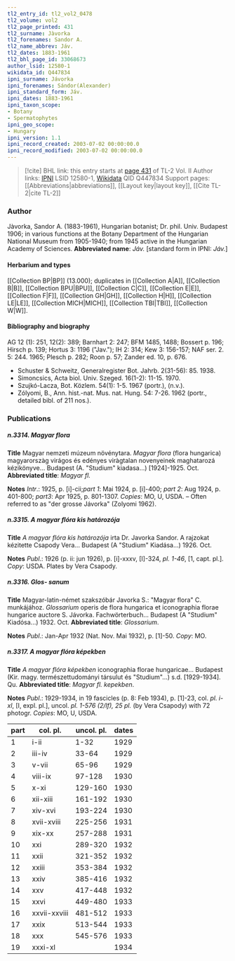 ```yaml
---
tl2_entry_id: tl2_vol2_0478
tl2_volume: vol2
tl2_page_printed: 431
tl2_surname: Jàvorka
tl2_forenames: Sandor A.
tl2_name_abbrev: Jáv.
tl2_dates: 1883-1961
tl2_bhl_page_id: 33068673
author_lsid: 12580-1
wikidata_id: Q447834
ipni_surname: Jávorka
ipni_forenames: Sándor(Alexander)
ipni_standard_form: Jáv.
ipni_dates: 1883-1961
ipni_taxon_scope: 
- Botany
- Spermatophytes
ipni_geo_scope: 
- Hungary
ipni_version: 1.1
ipni_record_created: 2003-07-02 00:00:00.0
ipni_record_modified: 2003-07-02 00:00:00.0
---
```


> [!cite] BHL link: this entry starts at [page 431](https://www.biodiversitylibrary.org/page/33068673) of TL-2 Vol. II
> Author links: [IPNI](https://www.ipni.org/a/12580-1) LSID 12580-1, [Wikidata](https://www.wikidata.org/wiki/Q447834) QID Q447834
> Support pages: [[Abbreviations|abbreviations]], [[Layout key|layout key]], [[Cite TL-2|cite TL-2]]

### Author

Jàvorka, Sandor A. (1883-1961), Hungarian botanist; Dr. phil. Univ. Budapest 1906; in various functions at the Botany Department of the Hungarian National Museum from 1905-1940; from 1945 active in the Hungarian Academy of Sciences. 
**Abbreviated name**: *Jáv.* \[standard form in IPNI: *Jáv.*\]

#### Herbarium and types

[[Collection BP|BP]] (13.000); duplicates in [[Collection A|A]], [[Collection B|B]], [[Collection BPU|BPU]], [[Collection C|C]], [[Collection E|E]], [[Collection F|F]], [[Collection GH|GH]], [[Collection H|H]], [[Collection LE|LE]], [[Collection MICH|MICH]], [[Collection TBI|TBI]], [[Collection W|W]].

#### Bibliography and biography

AG 12 (1): 251, 12(2): 389; Barnhart 2: 247; BFM 1485, 1488; Bossert p. 196; Hirsch p. 139; Hortus 3: 1196 ("Jav."); IH 2: 314; Kew 3: 156-157; NAF ser. 2. 5: 244. 1965; Plesch p. 282; Roon p. 57; Zander ed. 10, p. 676.
- Schuster & Schweitz, Generalregister Bot. Jahrb. 2(31-56): 85. 1938.
- Simoncsics, Acta biol. Univ. Szeged. 16(1-2): 11-15. 1970.
- Szujkó-Lacza, Bot. Közlem. 54(1): 1-5. 1967 (portr.), (n.v.).
- Zólyomi, B., Ann. hist.-nat. Mus. nat. Hung. 54: 7-26. 1962 (portr., detailed bibl. of 211 nos.).

### Publications

##### n.3314. Magyar flora

**Title**
Magyar nemzeti múzeum növénytara. *Magyar flora* (flora hungarica) magyarorszàg virágos és edényes viràgtalan novenyeinek maghatarozá kézikönyve... Budapest (A. "Studium" kiadasa...) \[1924\]-1925. Oct.
**Abbreviated title**: *Magyar fl.*

**Notes**
*Intr*.: 1925, p. \[i\]-cii;*part 1*: Mai 1924, p. \[i\]-400; *part 2*: Aug 1924, p. 401-800; *part3*: Apr 1925, p. 801-1307. *Copies*: MO, U, USDA. – Often referred to as "der grosse Jávorka" (Zolyomi 1962).

##### n.3315. A magyar flóra kis határozója

**Title**
*A magyar flóra kis határozója* irta Dr. Javorka Sandor. A rajzokat kézitette Csapody Vera... Budapest (A "Studium" Kiadása...) 1926. Oct.

**Notes**
*Publ*.: 1926 (p. ii: jun 1926), p. \[i\]-xxxv, \[I\]-324, *pl. 1-46*, \[1, capt. pl.\]. *Copy*: USDA. Plates by Vera Csapody.

##### n.3316. Glos- sanum

**Title**
Magyar-latin-német szakszóbár Javorka S.: "Magyar flora" C. munkájához. *Glossarium* operis de flora hungarica et iconographia florae hungarice auctore S. Jávorka. Fachwörterbuch... Budapest (A "Studium" Kiadósa...) 1932. Oct.
**Abbreviated title**: *Glossarium*.

**Notes**
*Publ*.: Jan-Apr 1932 (Nat. Nov. Mai 1932), p. \[1\]-50. *Copy*: MO.

##### n.3317. A magyar flóra képekben

**Title**
*A magyar flóra képekben* iconographia florae hungaricae... Budapest (Kir. magy. természettudományi társulut és "Studium"...) s.d. \[1929-1934\]. Qu.
**Abbreviated title**: *Magyar fl. kepekben*.

**Notes**
*Publ*.: 1929-1934, in 19 fascicles (p. 8: Feb 1934), p. \[1\]-23, col. *pl. i-xl*, \[I, expl. pl.\], uncol. *pl. 1-576 (2/lf), 25 pl.* (by Vera Csapody) with 72 photogr. *Copies*: MO, U, USDA.

|part	|col. pl.	|uncol. pl.	|dates	|
|---	|---	|---	|---	|
|1	|i-ii	|1-32	|1929	
|2	|iii-iv	|33-64	|1929	
|3	|v-vii	|65-96	|1929	
|4	|viii-ix	|97-128	|1930	
|5	|x-xi	|129-160	|1930	
|6	|xii-xiii	|161-192	|1930	
|7	|xiv-xvi	|193-224	|1930	
|8	|xvii-xviii	|225-256	|1931	
|9	|xix-xx	|257-288	|1931	
|10	|xxi	|289-320	|1932|
|11	|xxii	|321-352	|1932|
|12	|xxiii	|353-384	|1932|
|13	|xxiv	|385-416	|1932|
|14	|xxv	|417-448	|1932|
|15	|xxvi	|449-480	|1933|
|16	|xxvii-xxviii	|481-512	|1933|
|17	|xxix	|513-544	|1933|
|18	|xxx	|545-576	|1933|
|19	|xxxi-xl	|	|1934|

